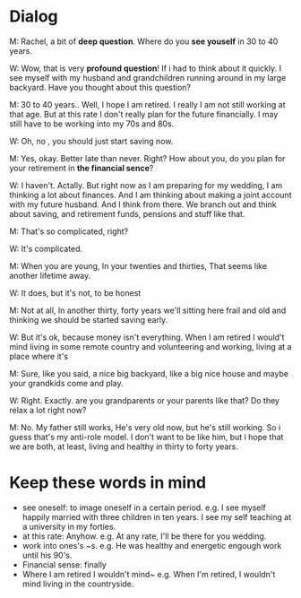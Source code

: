 # Dialog
M: Rachel, a bit of **deep question**. Where do you **see youself** in 30 to 40 years.

W: Wow, that is very **profound question**! If i had to think about it quickly. I see myself with my husband and grandchildren running around in my large backyard. Have you thought about this question?

M: 30 to 40 years.. Well, I hope I am retired. I really I am not still working at that age. But at this rate I don't really plan for the future financially. I may still have to be working into my 70s and 80s.

W: Oh, no , you should just start saving now.

M: Yes, okay. Better late than never. Right? How about you, do you plan for your retirement in **the financial sence**?

W: I haven't. Actally. But right now as I am preparing for my wedding, I am thinking a lot about finances. And I am thinking about making a joint account with my future husband. And I think from there. We branch out and think about saving, and retirement funds, pensions and stuff like that. 

M: That's so complicated, right?

W: It's complicated.

M: When you are young, In your twenties and thirties, That seems like another lifetime away.

W: It does, but it's not, to be honest

M: Not at all, In another thirty, forty years we'll sitting here frail and old and thinking we should be started saving early.

W: But it's ok, because money isn't everything. When I am retired I would't mind living in some remote country and volunteering and working, living at a place where it's 

M: Sure, like you said, a nice big backyard, like a big nice house and maybe your grandkids come and play.

W: Right. Exactly. are you grandparents or your parents like that? Do they relax a lot right now?

M: No. My father still works, He's very old now, but he's still working. So i guess that's my anti-role model. I don't want to be like him, but i hope that we are both, at least, living and healthy in thirty to forty years.


# Keep these words in mind

- see oneself: to image oneself in a certain period. e.g. I see myself happily married with three children in ten years. I see my self teaching at a university in my forties.
- at this rate: Anyhow. e.g. At any rate, I'll be there for you wedding.
- work into ones's ~s. e.g. He was healthy and energetic engough work until his 90's.
- Financial sense: finally 
- Where I am retired I wouldn't mind~  e.g. When I'm retired, I wouldn't mind living in the countryside.

